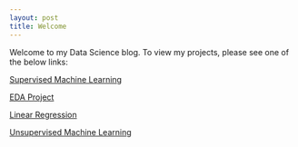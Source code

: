 ```yaml
---
layout: post
title: Welcome
---
```


Welcome to my Data Science blog. To view my projects, please see one of the below links:



[Supervised Machine Learning](https://prathapr91.github.io/Classification_Spotify/)

[EDA Project](https://prathapr91.github.io/EDA_Project/)

[Linear Regression](https://prathapr91.github.io/Linear_Regression/)

[Unsupervised Machine Learning](https://prathapr91.github.io/NLP_Movies/)
